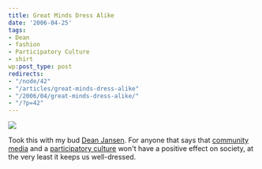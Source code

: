 ```yaml
---
title: Great Minds Dress Alike
date: '2006-04-25'
tags:
- Dean
- fashion
- Participatory Culture
- shirt
wp:post_type: post
redirects:
- "/node/42"
- "/articles/great-minds-dress-alike"
- "/2006/04/great-minds-dress-alike/"
- "/?p=42"
---
```


[ ![](http://static.flickr.com/54/135166679_381974b395_m.jpg) ](http://www.flickr.com/photos/atomicworkshop/135166679/)

Took this with my bud [Dean Jansen](http://notthemessiah.net). For anyone that says that [community media](http://digitalbicycle.org) and a [participatory culture](http://getdemocracy.org) won't have a positive effect on society, at the very least it keeps us well-dressed.

